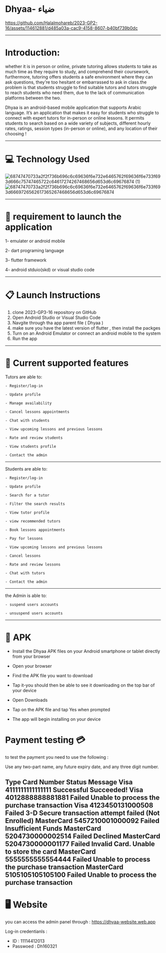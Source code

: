 # Dhyaa- ضياء




https://github.com/Halalmohareb/2023-GP2-16/assets/114612881/d485a03a-cac9-4158-8607-b40bf739b0dc




-----------------------------------------------------------------------------------------------------------------------------------------------------
# Introduction:
whether it is in person or online, private tutoring allows students to take as much time as they require to study, and comprehend their coursework, furthermore, tutoring offers students a safe environment where they can ask questions, they're too hesitant or embarrassed to ask in class.the problem is that students struggle to find suitable tutors and tutors struggle to reach students who need them, due to the lack of communication platforms between the two.


Dhyaa is an android-based mobile application that supports Arabic language. It’s an application that makes it easy for students who struggle to connect with expert tutors for in-person or online lessons. It permits students to search based on a wide variety of subjects, different hourly rates, ratings, session types (in-person or online), and any location of their choosing !


-----------------------------------------------------------------------------------------------------------------------------------------------------
# 💻 Technology Used

![68747470733a2f2f736b696c6c69636f6e732e6465762f69636f6e733f693d666c75747465722c64617274267468656d653d6c69676874 (1)](https://github.com/Halalmohareb/2023-GP2-16/assets/114612881/3e3f48b9-a154-4c59-a812-321d775f9889) 
![68747470733a2f2f736b696c6c69636f6e732e6465762f69636f6e733f693d6669726562617365267468656d653d6c69676874](https://github.com/Halalmohareb/2023-GP2-16/assets/114612881/91906d4e-ff22-4600-b41e-572ddb3ee09d)


-----------------------------------------------------------------------------------------------------------------------------------------------------
# 🔘 requirement to launch the application

1-  emulater or android mobile

2- dart programing language

3- flutter framework

4- android stduio(skd) or visual studio code

---------------------------------------------------------------------------------------------------------------------------------------------
# 📋 Launch Instructions

1. clone 2023-GP3-16 repository on GitHub 
2. Open Android Studio or Visual Studio Code
3. Navgite through tha app parent file ( Dhyaa ) 
4. make sure you have the latest version of flutter , then install the packges
5. Turn on an Android Emulator or connect an android mobile to the system 
6. Run the app


-----------------------------------------------------------------------------------------------------------------------------------------------------
# 📱 Current supported features 

Tutors are able to:

    - Register/log-in
 
    - Update profile
 
    - Manage availability
     
    - Cancel lessons appointments 
    
    - Chat with students 
    
    - View upcoming lessons and previous lessons 
    
    - Rate and review students 
    
    - View students profile 
    
    - Contact the admin
 
------------------------------

Students are able to:

    - Register/log-in
 
    - Update profile
 
    - Search for a tutor
    
    - Filter the search results
 
    - View tutor profile
    
    - view recommended tutors 
    
    - Book lessons appointments 
    
    - Pay for lessons 
    
    - View upcoming lessons and previous lessons 
    
    - Cancel lessons 
  
    - Rate and review lessons 
    
    - Chat with tutors 
    
    - Contact the admin
    
 ------------------------------
 
the Admin is able to:
 
    - suspend users accounts 
    
    - unsuspend users accounts 

    
---------------------------------------------------------------------------------------------------------------------------------------------
# 📱 APK
 
 - Install the Dhyaa APK files on your Android smartphone or tablet directly from your browser 
 
 - Open your browser
 
 - Find the APK file you want to download 
 
 - Tap it-you should then be able to see it downloading on the top bar of your device 
 
 - Open Downloads 
 
 - Tap on the APK file and tap Yes when prompted 

- The app will begin installing on your device

# Payment testing 💳

to test the payment you need to use the following :

Use any two-part name, any future expiry date, and any three digit number.

Type	     Card Number	         Status 	Message
Visa	    4111111111111111	Successful	Succeeded!
Visa	    4012888888881881	Failed	Unable to process the purchase transaction
Visa	    4123450131000508	Failed	3-D Secure transaction attempt failed (Not Enrolled)
MasterCard	5457210001000092	Failed	Insufficient Funds
MasterCard	5204730000002514	Failed	Declined
MasterCard	5204730000001177	Failed	Invalid Card. Unable to store the card
MasterCard	5555555555554444	Failed	Unable to process the purchase transaction
MasterCard	5105105105105100	Failed	Unable to process the purchase transaction
---------------------------------------------------------------------------------------------------------------------------------------------------

# 🖥 Website 

you can access the admin panel through : https://dhyaa-website.web.app 

Log-in credentianls : 
- ID : 11114412013
- Passwoed : Dh160321
